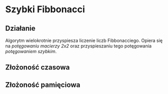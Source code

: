 # Szybki Fibbonacci

## Działanie
Algorytm wielokrotnie przyspiesza liczenie liczb Fibbonacciego. Opiera się na _potęgowaniu macierzy 2x2_ oraz przyspieszaniu tego potęgowania _potęgowaniem szybkim_. 

## Złożoność czasowa


## Złożoność pamięciowa

